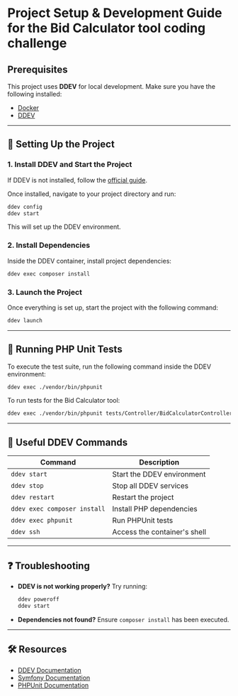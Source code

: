 # Project Setup & Development Guide for the Bid Calculator tool coding challenge

## Prerequisites
This project uses **DDEV** for local development. Make sure you have the following installed:

- [Docker](https://www.docker.com/get-started)
- [DDEV](https://ddev.readthedocs.io/en/stable/)

---

## 🚀 Setting Up the Project

### 1. Install DDEV and Start the Project
If DDEV is not installed, follow the [official guide](https://ddev.readthedocs.io/en/stable/#installation).

Once installed, navigate to your project directory and run:

```bash
ddev config
ddev start
```

This will set up the DDEV environment.

### 2. Install Dependencies
Inside the DDEV container, install project dependencies:

```bash
ddev exec composer install
```

### 3. Launch the Project  
Once everything is set up, start the project with the following command:  

```bash
ddev launch
```

---

## 🧪 Running PHP Unit Tests

To execute the test suite, run the following command inside the DDEV environment:

```bash
ddev exec ./vendor/bin/phpunit
```

To run tests for the Bid Calculator tool:

```bash
ddev exec ./vendor/bin/phpunit tests/Controller/BidCalculatorControllerTest.php
```

---

## 📌 Useful DDEV Commands

| Command                     | Description                                  |
|-----------------------------|----------------------------------------------|
| `ddev start`                | Start the DDEV environment                   |
| `ddev stop`                 | Stop all DDEV services                       |
| `ddev restart`              | Restart the project                          |
| `ddev exec composer install`| Install PHP dependencies                     |
| `ddev exec phpunit`         | Run PHPUnit tests                            |
| `ddev ssh`                  | Access the container's shell                 |

---

## ❓ Troubleshooting

- **DDEV is not working properly?** Try running:
  ```bash
  ddev poweroff
  ddev start
  ```

- **Dependencies not found?** Ensure `composer install` has been executed.

---

## 🛠️ Resources

- [DDEV Documentation](https://ddev.readthedocs.io/)
- [Symfony Documentation](https://symfony.com/doc/current/index.html)
- [PHPUnit Documentation](https://phpunit.de/documentation.html)


